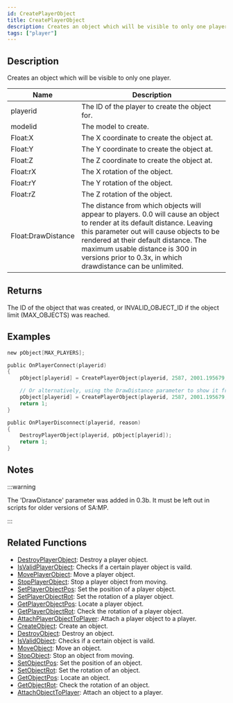 ```yaml
---
id: CreatePlayerObject
title: CreatePlayerObject
description: Creates an object which will be visible to only one player.
tags: ["player"]
---
```


## Description

Creates an object which will be visible to only one player.

| Name               | Description                                                                                                                                                                                                                                                                                                       |
| ------------------ | ----------------------------------------------------------------------------------------------------------------------------------------------------------------------------------------------------------------------------------------------------------------------------------------------------------------- |
| playerid           | The ID of the player to create the object for.                                                                                                                                                                                                                                                                    |
| modelid            | The model to create.                                                                                                                                                                                                                                                                                              |
| Float:X            | The X coordinate to create the object at.                                                                                                                                                                                                                                                                         |
| Float:Y            | The Y coordinate to create the object at.                                                                                                                                                                                                                                                                         |
| Float:Z            | The Z coordinate to create the object at.                                                                                                                                                                                                                                                                         |
| Float:rX           | The X rotation of the object.                                                                                                                                                                                                                                                                                     |
| Float:rY           | The Y rotation of the object.                                                                                                                                                                                                                                                                                     |
| Float:rZ           | The Z rotation of the object.                                                                                                                                                                                                                                                                                     |
| Float:DrawDistance | The distance from which objects will appear to players. 0.0 will cause an object to render at its default distance. Leaving this parameter out will cause objects to be rendered at their default distance. The maximum usable distance is 300 in versions prior to 0.3x, in which drawdistance can be unlimited. |

## Returns

The ID of the object that was created, or INVALID_OBJECT_ID if the object limit (MAX_OBJECTS) was reached.

## Examples

```c
new pObject[MAX_PLAYERS];

public OnPlayerConnect(playerid)
{
    pObject[playerid] = CreatePlayerObject(playerid, 2587, 2001.195679, 1547.113892, 14.283400, 0, 0, 96);

    // Or alternatively, using the DrawDistance parameter to show it from as far away as possible:
    pObject[playerid] = CreatePlayerObject(playerid, 2587, 2001.195679, 1547.113892, 14.283400, 0, 0, 96, 300.0);
    return 1;
}

public OnPlayerDisconnect(playerid, reason)
{
    DestroyPlayerObject(playerid, pObject[playerid]);
    return 1;
}
```

## Notes

:::warning

The 'DrawDistance' parameter was added in 0.3b. It must be left out in scripts for older versions of SA:MP.

:::

## Related Functions

- [DestroyPlayerObject](DestroyPlayerObject.md): Destroy a player object.
- [IsValidPlayerObject](IsValidPlayerObject.md): Checks if a certain player object is vaild.
- [MovePlayerObject](MovePlayerObject.md): Move a player object.
- [StopPlayerObject](StopPlayerObject.md): Stop a player object from moving.
- [SetPlayerObjectPos](SetPlayerObjectPos.md): Set the position of a player object.
- [SetPlayerObjectRot](SetPlayerObjectRot.md): Set the rotation of a player object.
- [GetPlayerObjectPos](GetPlayerObjectPos.md): Locate a player object.
- [GetPlayerObjectRot](GetPlayerObjectRot.md): Check the rotation of a player object.
- [AttachPlayerObjectToPlayer](AttachPlayerObjectToPlayer.md): Attach a player object to a player.
- [CreateObject](CreateObject.md): Create an object.
- [DestroyObject](DestroyObject.md): Destroy an object.
- [IsValidObject](IsValidObject.md): Checks if a certain object is vaild.
- [MoveObject](MoveObject.md): Move an object.
- [StopObject](StopObject.md): Stop an object from moving.
- [SetObjectPos](SetObjectPos.md): Set the position of an object.
- [SetObjectRot](SetObjectRot.md): Set the rotation of an object.
- [GetObjectPos](GetObjectPos.md): Locate an object.
- [GetObjectRot](GetObjectRot.md): Check the rotation of an object.
- [AttachObjectToPlayer](AttachObjectToPlayer.md): Attach an object to a player.
